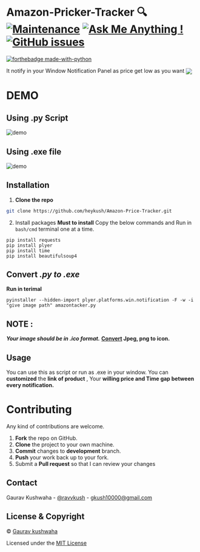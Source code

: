 # Amazon-Pricker-Tracker :mag: [![Maintenance](https://img.shields.io/badge/Maintained%3F-yes-green.svg)](https://GitHub.com/Naereen/StrapDown.js/graphs/commit-activity) [![Ask Me Anything !](https://img.shields.io/badge/Ask%20me-anything-1abc9c.svg)](https://GitHub.com/Naereen/ama) [![GitHub issues](https://img.shields.io/github/issues/Naereen/StrapDown.js.svg)](https://GitHub.com/Naereen/StrapDown.js/issues/)


[![forthebadge made-with-python](http://ForTheBadge.com/images/badges/made-with-python.svg)](https://www.python.org/) 


It notify in your Window Notification Panel as price get low as you want
<img src="https://github.com/heykush/Amazon-Price-Tracker/blob/master/InkedAmazon-price-tracker_LI.png" align="center" />

# DEMO
## Using .py Script
![demo](https://github.com/heykush/Amazon-Price-Tracker/blob/master/ezgif.com-gif-maker%20(1).gif?raw=true)

## Using .exe file
![demo](https://github.com/heykush/Amazon-Price-Tracker/blob/master/ezgif.com-gif-maker%20(2).gif?raw=true)

 ## Installation
1. **Clone the repo**
```sh
git clone https://github.com/heykush/Amazon-Price-Tracker.git
```
2. Install packages
 **Must to install**
 Copy the below commands and Run in `bash/cmd` terminal one at a time. 
 ~~~
 pip install requests
 pip install plyer
 pip install time
 pip install beautifulsoup4
~~~
## Convert *.py to .exe*
**Run in terimal**
~~~
pyinstaller --hidden-import plyer.platforms.win.notification -F -w -i "give image path" amazontacker.py
~~~
## NOTE : 
***Your image should be in .ico format.*** **[Convert](https://image.online-convert.com/convert-to-ico) Jpeg, png to icon.**
<!-- USAGE EXAMPLES -->
## Usage
You can use this as script or run as .exe in your window. You can **customized** the **link of product** , Your **willing price and Time gap between every notification.**


Contributing
==========
Any kind of contributions are welcome.
1. **Fork** the repo on GitHub.
2. **Clone** the project to your own machine.
3. **Commit** changes to **development** branch.
4. **Push** your work back up to your fork.
5. Submit a **Pull request** so that I can review your changes

## Contact

Gaurav Kushwaha - [@ravvkush](https://instagram/ravvkush) - gkush10000@gmail.com


## License & Copyright
© [Gaurav kushwaha](https://heykush.github.io/)

Licensed under the [MIT License](License)
